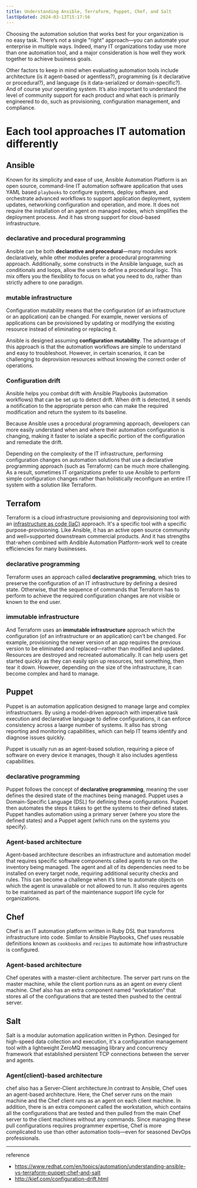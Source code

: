 ```yaml
---
title: Understanding Ansible, Terraform, Puppet, Chef, and Salt
lastUpdated: 2024-03-13T15:17:56
---
```


Choosing the automation solution that works best for your organization is no easy task. There’s not a single "right" approach—you can automate your enterprise in multiple ways. Indeed, many IT organizations today use more than one automation tool, and a major consideration is how well they work together to achieve business goals. 

Other factors to keep in mind when evaluating automation tools include architecture (is it agent-based or agentless?), programming (is it declarative or procedural?), and language (is it data-serialized or domain-specific?). And of course your operating system.  It’s also important to understand the level of community support for each product and what each is primarily engineered to do, such as provisioning, configuration management, and compliance.    

# Each tool approaches IT automation differently

## Ansible

Known for its simplicity and ease of use, Ansible Automation Platform is an open source, command-line IT automation software application that uses YAML based `playbooks` to configure systems, deploy software, and orchestrate advanced workflows to support application deployment, system updates, networking configuration and operation, and more. It does not require the installation of an agent on managed nodes, which simplifies the deployment process. And it has strong support for cloud-based infrastructure.

### declarative and procedural programming

Ansible can be both **declarative and procedural**—many modules work declaratively, while other modules prefer a procedural programming approach. Additionally, some constructs in the Ansible language, such as conditionals and loops, allow the users to define a procedural logic. This mix offers you the flexibility to focus on what you need to do, rather than strictly adhere to one paradigm. 

### mutable infrastructure

Configuration mutability means that the configuration (of an infrastructure or an application) can be changed. For example, newer versions of applications can be provisioned by updating or modifying the existing resource instead of eliminating or replacing it. 

Ansible is designed assuming **configuration mutability**. The advantage of this approach is that the automation workflows are simple to understand and easy to troubleshoot. However, in certain scenarios, it can be challenging to deprovision resources without knowing the correct order of operations. 

### Configuration drift

Ansible helps you combat drift with Ansible Playbooks (automation workflows) that can be set up to detect drift. When drift is detected, it sends a notification to the appropriate person who can make the required modification and return the system to its baseline. 

Because Ansible uses a procedural programming approach, developers can more easily understand when and where their automation configuration is changing, making it faster to isolate a specific portion of the configuration and remediate the drift.

Depending on the complexity of the IT infrastructure, performing configuration changes on automation solutions that use a declarative programming approach (such as Terraform) can be much more challenging. As a result, sometimes IT organizations prefer to use Ansible to perform simple configuration changes rather than holistically reconfigure an entire IT system with a solution like Terraform.

## Terrafom

Terraform is a cloud infrastructure provisioning and deprovisioning tool with an [infrastructure as code (IaC)](https://www.redhat.com/en/topics/automation/what-is-infrastructure-as-code-iac) approach. It's a specific tool with a specific purpose-provisioning. Like Ansible, it has an active open source community and well=supported downstream commercial products. And it has strengths that-when combined with Andible Automation Platform-work well to create efficiencies for many businesses.

### declarative programming

Terraform uses an approach called **declarative programming**, which tries to preserve the configuration of an IT infrastructure by defining a desired state. Otherwise, that the sequence of commands that Terraform has to perform to achieve the required configuration changes are not visible or known to the end user. 

### immutable infrastructure

And Terraform uses an **immutable infrastructure** approach which the configuration (of an infrastructure or an application) can’t be changed. For example, provisioning the newer version of an app requires the previous version to be eliminated and replaced—rather than modified and updated. Resources are destroyed and recreated automatically. It can help users get started quickly as they can easily spin up resources, test something, then tear it down. However, depending on the size of the infrastructure, it can become complex and hard to manage.

## Puppet

Puppet is an automation application designed to manage large and complex infrastructuers. By using a model-driven approach with imperative task execution and declareative language to define configurations, it can enforce consistency across a laarge number of systems. It allso has strong reporting and monitoring capabilities, which can help IT teams identify and diagnose issues quickly.

Puppet is usually run as an agent-based solution, requiring a piece of software on every device it manages, though it also includes agentless capabilities.

### declarative programming

Puppet follows the concept of **declarative programming**, meaning the user defines the desired state of the machines being managed. Puppet uses a Domain-Specific Language (DSL) for defining these configurations. Puppet then automates the steps it takes to get the systems to their defined states. Puppet handles automation using a primary server (where you store the defined states) and a Puppet agent (which runs on the systems you specify).

### Agent-based architecture

Agent-based architecture describes an infrastructure and automation model that requires specific software components called agents to run on the inventory being managed. The agent and all of its dependencies need to be installed on every target node, requiring additional security checks and rules. This can become a challenge when it’s time to automate objects on which the agent is unavailable or not allowed to run. It also requires agents to be maintained as part of the maintenance support life cycle for organizations.

## Chef

Chef is an IT automation platform written in Ruby DSL that transforms infrastructure into code. Similar to Ansible Playbooks, Chef uses reusable definitions known as `cookbooks` and `recipes` to automate how infrastructure is configured. 

### Agent-based architecture

Chef operates with a master-client architecture. The server part runs on the master machine, while the client portion runs as an agent on every client machine. Chef also has an extra component named “workstation” that stores all of the configurations that are tested then pushed to the central server.

## Salt

Salt is a modular automation application written in Python. Desinged for high-speed data collection and execution, it's a configuration management tool with a lightweight ZeroMQ messaging library and concurrency framework that established persistent TCP connections between the server and agents.

### Agent(client)-based architecture

chef also has a Server-Client architecture.In contrast to Ansible, Chef uses an agent-based architecture. Here, the Chef server runs on the main machine and the Chef client runs as an agent on each client machine. In addition, there is an extra component called the workstation, which contains all the configurations that are tested and then pulled from the main Chef server to the client machines without any commands. Since managing these pull configurations requires programmer expertise, Chef is more complicated to use than other automation tools—even for seasoned DevOps professionals.      

---
reference
- https://www.redhat.com/en/topics/automation/understanding-ansible-vs-terraform-puppet-chef-and-salt
- http://kief.com/configuration-drift.html